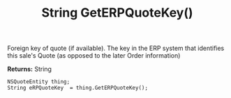 ﻿---
uid: crmscript_ref_NSQuoteEntity_GetERPQuoteKey
title: String GetERPQuoteKey()
intellisense: NSQuoteEntity.GetERPQuoteKey
keywords: NSQuoteEntity, GetERPQuoteKey
so.topic: reference
---

Foreign key of quote (if available). The key in the ERP system that identifies this sale's Quote (as opposed to the later Order information)

**Returns:** String


```crmscript
NSQuoteEntity thing;
String eRPQuoteKey  = thing.GetERPQuoteKey();
```


